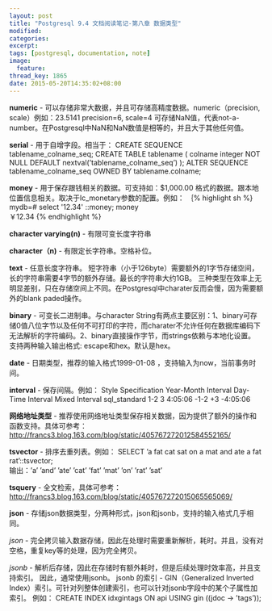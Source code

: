```yaml
---
layout: post
title: "Postgresql 9.4 文档阅读笔记-第八章 数据类型"
modified:
categories: 
excerpt:
tags: [postgresql, documentation, note]
image:
  feature:
thread_key: 1865
date: 2015-05-20T14:35:02+08:00
---
```


**numeric** - 可以存储非常大数据，并且可存储高精度数据。numeric（precision, scale）例如：23.5141 precision=6, scale=4
可存储NaN值，代表not-a-number。在Postgresql中NaN和NaN数值是相等的，并且大于其他任何值。

**serial** - 用于自增字段。相当于：
CREATE SEQUENCE tablename_colname_seq; CREATE TABLE tablename (
colname integer NOT NULL DEFAULT nextval(’tablename_colname_seq’) );
ALTER SEQUENCE tablename_colname_seq OWNED BY tablename.colname;

**money** - 用于保存跟钱相关的数据。可支持如：$1,000.00 格式的数据。跟本地位置信息相关。取决于lc_monetary参数的配置。例如：
｛% highlight sh %}
mydb=# select '12.34' ::money;
  money  
 ￥12.34
 {% endhighlight %}

**character varying(n)**  - 有限可变长度字符串

**character（n)** - 有限定长字符串。空格补位。

**text** - 任意长度字符串。
短字符串（小于126byte）需要额外的1字节存储空间，长的字符串需要4字节的额外存储。最长的字符串大约1GB。
三种类型在效率上无明显差别，只在存储空间上不同。在Postgresql中charater反而会慢，因为需要额外的blank paded操作。

**binary** - 可变长二进制串。与character String有两点主要区别：1、binary可存储0值八位字节以及任何不可打印的字符，而charater不允许任何在数据库编码下无法解析的字符编码。2、binary直接操作字节，而strings依赖与本地化设置。
支持两种输入输出格式: escape和hex。默认是hex。

**date** - 日期类型，推荐的输入格式1999-01-08 ，支持输入为now，当前事务时间。

**interval** - 保存间隔。例如：
Style Specification Year-Month Interval Day-Time Interval Mixed Interval
sql_standard 1-2 3 4:05:06 -1-2 +3 -4:05:06

**网络地址类型** - 推荐使用网络地址类型保存相关数据，因为提供了额外的操作和函数支持。具体可参考：http://francs3.blog.163.com/blog/static/405767272012584552165/

**tsvector** - 排序去重列表。例如：
SELECT ’a fat cat sat on a mat and ate a fat rat’::tsvector;                              
输出：’a’ ’and’ ’ate’ ’cat’ ’fat’ ’mat’ ’on’ ’rat’ ’sat’

**tsquery** - 全文检索，具体可参考：
http://francs3.blog.163.com/blog/static/405767272015065565069/

**json** -  存储json数据类型，分两种形式，json和jsonb，支持的输入格式几乎相同。

*json* - 完全拷贝输入数据存储，因此在处理时需要重新解析，耗时。并且，没有对空格，重复key等的处理，因为完全拷贝。

*jsonb* - 解析后存储，因此在存储时有额外耗时，但是后续处理时效率高，并且支持索引。
因此，通常使用jsonb。
jsonb 的索引 - GIN（Generalized Inverted Index）索引。可针对列整体创建索引，也可以针对jsonb字段中的某个子属性加索引。
例如：
CREATE INDEX idxgintags ON api USING gin ((jdoc -> ’tags’)); 



